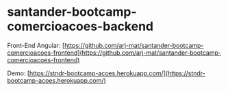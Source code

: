 # santander-bootcamp-comercioacoes-backend

Front-End Angular: [https://github.com/arj-mat/santander-bootcamp-comercioacoes-frontend](https://github.com/arj-mat/santander-bootcamp-comercioacoes-frontend)

Demo: [https://stndr-bootcamp-acoes.herokuapp.com/](https://stndr-bootcamp-acoes.herokuapp.com/) 
